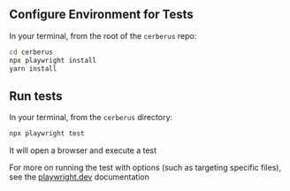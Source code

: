 ## Configure Environment for Tests

In your terminal, from the root of the `cerberus` repo:

```sh
cd cerberus 
npx playwright install
yarn install   
```

## Run tests

In your terminal, from the `cerberus` directory:

```sh
npx playwright test
```

It will open a browser and execute a test

For more on running the test with options (such as targeting specific files), see
the [playwright.dev](https://playwright.dev/docs/running-tests#command-line) documentation
